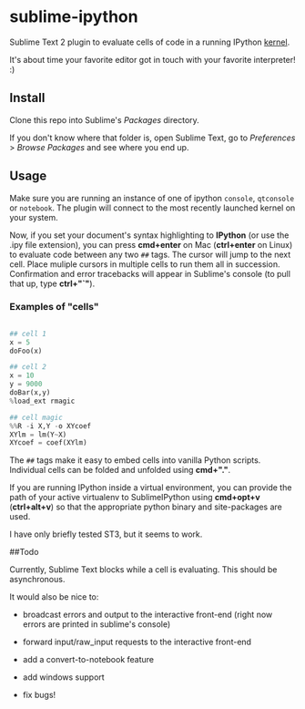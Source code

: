 # sublime-ipython

Sublime Text 2 plugin to evaluate cells of code in a running IPython [kernel](http://nbviewer.ipython.org/urls/raw.github.com/ipython/ipython/1.x/examples/notebooks/Frontend-Kernel%20Model.ipynb). 

It's about time your favorite editor got in touch with your favorite interpreter! :)

## Install
Clone this repo into Sublime's _Packages_ directory.

If you don't know where that folder is, open Sublime Text, go to _Preferences_ > _Browse Packages_ and see where you end up.

## Usage
Make sure you are running an instance of one of ipython `console`, `qtconsole` or `notebook`. The plugin will connect to the most recently launched kernel on your system.

Now, if you set your document's syntax highlighting to **IPython** (or use the .ipy file extension), you can press **cmd+enter** on Mac (**ctrl+enter** on Linux) to evaluate code between any two `##` tags. The cursor will jump to the next cell. Place muliple cursors in multiple cells to run them all in succession. Confirmation and error tracebacks will appear in Sublime's console (to pull that up, type **ctrl+"\`"**).

### Examples of "cells"

```python

## cell 1
x = 5
doFoo(x)

## cell 2
x = 10
y = 9000
doBar(x,y)
%load_ext rmagic

## cell magic
%%R -i X,Y -o XYcoef
XYlm = lm(Y~X)
XYcoef = coef(XYlm)

```
The `##` tags make it easy to embed cells into vanilla Python scripts. Individual cells can be folded and unfolded using **cmd+"."**.

If you are running IPython inside a virtual environment, you can provide the path of your active virtualenv to SublimeIPython using **cmd+opt+v** (**ctrl+alt+v**) so that the appropriate python binary and site-packages are used.

I have only briefly tested ST3, but it seems to work.

##Todo

Currently, Sublime Text blocks while a cell is evaluating. This should be asynchronous.

It would also be nice to:

- broadcast errors and output to the interactive front-end (right now errors are printed in sublime's console)

- forward input/raw_input requests to the interactive front-end

- add a convert-to-notebook feature

- add windows support

- fix bugs!
